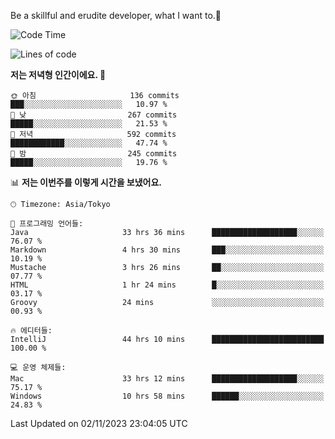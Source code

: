 Be a skillful and erudite developer, what I want to.👶

<!--START_SECTION:waka-->
![Code Time](http://img.shields.io/badge/Code%20Time-73%20hrs%2058%20mins-blue)

![Lines of code](https://img.shields.io/badge/%EC%A0%80%EB%8A%94%20%EC%97%AC%ED%83%9C%EA%B9%8C%EC%A7%80%20-726.2%20thousand%20%EC%A4%84%EC%9D%98%20%EC%BD%94%EB%93%9C%EB%A5%BC%20%EC%9E%91%EC%84%B1%ED%96%88%EC%96%B4%EC%9A%94.-blue)

**저는 저녁형 인간이에요. 🦉** 

```text
🌞 아침                     136 commits         ███░░░░░░░░░░░░░░░░░░░░░░   10.97 % 
🌆 낮　                     267 commits         █████░░░░░░░░░░░░░░░░░░░░   21.53 % 
🌃 저녁                     592 commits         ████████████░░░░░░░░░░░░░   47.74 % 
🌙 밤　                     245 commits         █████░░░░░░░░░░░░░░░░░░░░   19.76 % 
```


📊 **저는 이번주를 이렇게 시간을 보냈어요.** 

```text
🕑︎ Timezone: Asia/Tokyo

💬 프로그래밍 언어들: 
Java                     33 hrs 36 mins      ███████████████████░░░░░░   76.07 % 
Markdown                 4 hrs 30 mins       ███░░░░░░░░░░░░░░░░░░░░░░   10.19 % 
Mustache                 3 hrs 26 mins       ██░░░░░░░░░░░░░░░░░░░░░░░   07.77 % 
HTML                     1 hr 24 mins        █░░░░░░░░░░░░░░░░░░░░░░░░   03.17 % 
Groovy                   24 mins             ░░░░░░░░░░░░░░░░░░░░░░░░░   00.93 % 

🔥 에디터들: 
IntelliJ                 44 hrs 10 mins      █████████████████████████   100.00 % 

💻 운영 체제들: 
Mac                      33 hrs 12 mins      ███████████████████░░░░░░   75.17 % 
Windows                  10 hrs 58 mins      ██████░░░░░░░░░░░░░░░░░░░   24.83 % 
```


 Last Updated on 02/11/2023 23:04:05 UTC
<!--END_SECTION:waka-->
